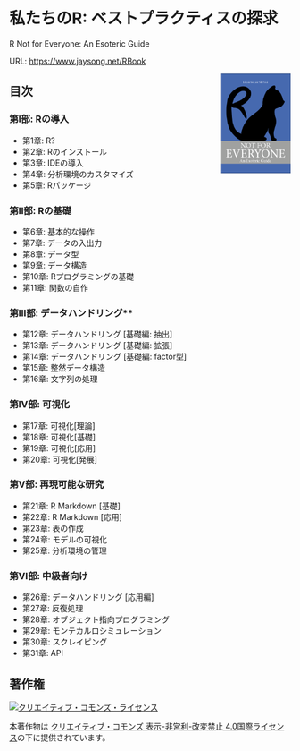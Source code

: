# 私たちのR: ベストプラクティスの探求
R Not for Everyone: An Esoteric Guide

URL: <https://www.jaysong.net/RBook>

<img src="Figs/Cover.png" align="right" width="25%"/>

## 目次

### 第I部: Rの導入

- 第1章: R?
- 第2章: Rのインストール
- 第3章: IDEの導入
- 第4章: 分析環境のカスタマイズ
- 第5章: Rパッケージ

### 第II部: Rの基礎

- 第6章: 基本的な操作
- 第7章: データの入出力
- 第8章: データ型
- 第9章: データ構造
- 第10章: Rプログラミングの基礎
- 第11章: 関数の自作

### 第III部: データハンドリング**

- 第12章: データハンドリング [基礎編: 抽出]
- 第13章: データハンドリング [基礎編: 拡張]
- 第14章: データハンドリング [基礎編: factor型]
- 第15章: 整然データ構造
- 第16章: 文字列の処理

### 第IV部: 可視化

- 第17章: 可視化[理論]
- 第18章: 可視化[基礎]
- 第19章: 可視化[応用]
- 第20章: 可視化[発展]

### 第V部: 再現可能な研究

- 第21章: R Markdown [基礎]
- 第22章: R Markdown [応用]
- 第23章: 表の作成
- 第24章: モデルの可視化
- 第25章: 分析環境の管理

### 第VI部: 中級者向け

- 第26章: データハンドリング [応用編]
- 第27章: 反復処理
- 第28章: オブジェクト指向プログラミング
- 第29章: モンテカルロシミュレーション
- 第30章: スクレイピング
- 第31章: API

## 著作権

<a rel="license" href="http://creativecommons.org/licenses/by-nc-nd/4.0/"><img alt="クリエイティブ・コモンズ・ライセンス" style="border-width:0" src="https://i.creativecommons.org/l/by-nc-nd/4.0/88x31.png"/></a>

本著作物は [クリエイティブ・コモンズ 表示-非営利-改変禁止 4.0国際ライセンス](http://creativecommons.org/licenses/by-nc-nd/4.0/)の下に提供されています。
